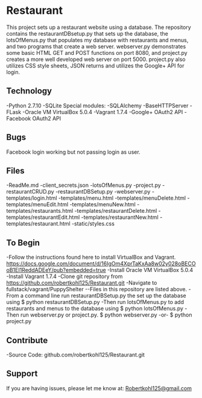 Restaurant
==========

This project sets up a restaurant website using a database. The repository contains the restaurantDBsetup.py that sets up the database, the lotsOfMenus.py that populates my database with restaurants and menus, and two programs that create a web server. webserver.py demonstrates some basic HTML GET and POST functions on port 8080, and project.py creates a more well developed web server on port 5000. project.py also utilizes CSS style sheets, JSON returns and utilizes the Google+ API for login.

Technology
----------
-Python 2.7.10
-SQLite	
Special modules:
	-SQLAlchemy
	-BaseHTTPServer
	-FLask
-Oracle VM VirtualBox 5.0.4
-Vagrant 1.7.4
-Google+ OAuth2 API
-Facebook OAuth2 API

Bugs
----
Facebook login working but not passing login as user.


Files
-----
-ReadMe.md
-client_secrets.json
-lotsOfMenus.py
-project.py
-restaurantCRUD.py
-restaurantDBSetup.py
-webserver.py
-templates/login.html
-templates/menu.html
-templates/menuDelete.html
-templates/menuEdit.html
-templates/menuNew.html
-templates/restaurants.html
-templates/restaurantDelete.html
-templates/restaurantEdit.html
-templates/restaurantNew.html
-templates/restaurant.html
-static/styles.css

To Begin
--------
-Follow the instructions found here to install VirtualBox and Vagrant. https://docs.google.com/document/d/16IgOm4XprTaKxAa8w02y028oBECOoB1EI1ReddADEeY/pub?embedded=true
-Install Oracle VM VirtualBox 5.0.4
-Install Vagrant 1.7.4
-Clone git repository from https://github.com/robertkohl125/Restaurant.git
-Navigate to fullstack/vagrant/PuppyShelter
--Files in this repository are listed above.
-From a command line run restaurantDBSetup.py the set up the database using
$ python restaurantDBSetup.py
-Then run lotsOfMenus.py to add restaurants and menus to the database using 
$ python lotsOfMenus.py
-Then run webserver.py or project.py.
$ python webserver.py
	-or- 
$ python project.py

Contribute
----------
-Source Code: github.com/robertkohl125/Restaurant.git

Support
-------
If you are having issues, please let me know at: Robertkohl125@gmail.com
